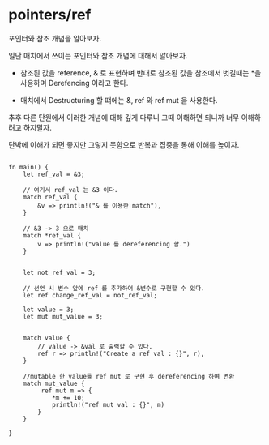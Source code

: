 # pointers/ref
 
포인터와 참조 개념을 알아보자. 

일단 매치에서 쓰이는 포인터와 참조 개념에 대해서 알아보자.

* 참조된 값을 reference, & 로 표현하며 반대로 참조된 값을 참조에서 벗길때는 *을 사용하며 Derefencing 이라고 한다.

* 매치에서 Destructuring 할 떄에는 &, ref 와 ref mut 을 사용한다. 

추후 다른 단원에서 이러한 개념에 대해 깊게 다루니 그때 이해하면 되니까 너무 이해하려고 하지말자.

단박에 이해가 되면 좋지만 그렇지 못함으로 반복과 집중을 통해 이해를 높이자.

```rust,editable

fn main() {
    let ref_val = &3;

    // 여기서 ref_val 는 &3 이다.
    match ref_val {
        &v => println!("& 를 이용한 match"),
    }

    // &3 -> 3 으로 매치  
    match *ref_val {
        v => println!("value 를 dereferencing 함.")
    }

    
    let not_ref_val = 3;
    
    // 선언 시 변수 앞에 ref 를 추가하여 &변수로 구현할 수 있다.
    let ref change_ref_val = not_ref_val;

    let value = 3;
    let mut mut_value = 3;
    

    match value {
        // value -> &val 로 출력할 수 있다. 
        ref r => println!("Create a ref val : {}", r),
    }

    //mutable 한 value를 ref mut 로 구현 후 dereferencing 하여 변환
    match mut_value {
         ref mut m => {
            *m += 10;
            println!("ref mut val : {}", m)
        }
    }

}

```


